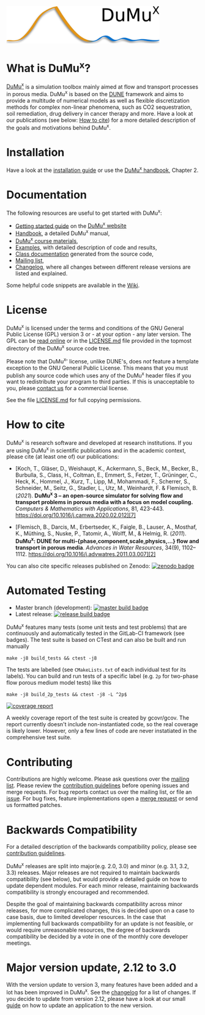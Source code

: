 <img src="doc/logo/dumux_logo_hires_whitebg.png" alt="dumux logo" width="400"/>

What is DuMu<sup>x</sup>?
===============

[DuMu<sup>x</sup>][0] is a simulation toolbox mainly aimed at flow and transport
processes in porous media. DuMu<sup>x</sup> is based on the [DUNE][1]
framework and aims to provide a multitude of numerical models as well
as flexible discretization methods for complex non-linear phenomena,
such as CO2 sequestration, soil remediation, drug delivery in cancer
therapy and more. Have a look at our publications
(see below: [How to cite](#how-to-cite))
for a more detailed description of the goals and motivations behind DuMu<sup>x</sup>.


Installation
===============

Have a look at the [installation guide][3] or use the [DuMu<sup>x</sup> handbook][4],
Chapter 2.

Documentation
==============

The following resources are useful to get started with DuMu<sup>x</sup>:

* [Getting started guide](https://dumux.org/gettingstarted/) on the [DuMu<sup>x</sup> website](https://dumux.org/)
* [Handbook](https://dumux.org/docs/handbook/master/dumux-handbook.pdf), a detailed DuMu<sup>x</sup> manual,
* [DuMu<sup>x</sup> course materials](https://git.iws.uni-stuttgart.de/dumux-repositories/dumux-course/tree/master),
* [Examples](https://git.iws.uni-stuttgart.de/dumux-repositories/dumux/tree/master/examples), with detailed description of code and results,
* [Class documentation](https://dumux.org/docs/doxygen/master/) generated from the source code,
* [Mailing list](https://listserv.uni-stuttgart.de/mailman/listinfo/dumux),
* [Changelog](https://git.iws.uni-stuttgart.de/dumux-repositories/dumux/blob/master/CHANGELOG.md), where all changes between different release versions are listed and explained.

Some helpful code snippets are available in the [Wiki](https://git.iws.uni-stuttgart.de/dumux-repositories/dumux/wikis/home).

License
========

DuMu<sup>x</sup> is licensed under the terms and conditions of the GNU General
Public License (GPL) version 3 or - at your option - any later
version. The GPL can be [read online][5] or in the [LICENSE.md](LICENSE.md) file
provided in the topmost directory of the DuMu<sup>x</sup> source code tree.

Please note that DuMu<sup>x</sup>' license, unlike DUNE's, does *not* feature a
template exception to the GNU General Public License. This means that
you must publish any source code which uses any of the DuMu<sup>x</sup> header
files if you want to redistribute your program to third parties. If
this is unacceptable to you, please [contact us][6] for a commercial
license.

See the file [LICENSE.md](LICENSE.md) for full copying permissions.

How to cite
============

DuMu<sup>x</sup> is research software and developed at research institutions.
If you are using DuMu<sup>x</sup> in scientific publications and in
the academic context, please cite (at least one of)
our publications:

* [Koch, T., Gläser, D., Weishaupt, K., Ackermann, S., Beck, M., Becker, B.,
  Burbulla, S., Class, H., Coltman, E., Emmert, S., Fetzer, T., Grüninger, C.,
  Heck, K., Hommel, J., Kurz, T., Lipp, M., Mohammadi, F., Scherrer, S.,
  Schneider, M., Seitz, G., Stadler, L., Utz, M., Weinhardt, F.
  & Flemisch, B. (_2021_). __DuMu<sup>x</sup> 3 – an open-source simulator for solving flow
  and transport problems in porous media with a focus on model coupling.__
  _Computers & Mathematics with Applications_, 81, 423-443.
  https://doi.org/10.1016/j.camwa.2020.02.012][7]

* [Flemisch, B., Darcis, M., Erbertseder, K., Faigle, B., Lauser, A.,
  Mosthaf, K., Müthing, S., Nuske, P., Tatomir, A., Wolff, M.,
  & Helmig, R. (_2011_). __DuMu<sup>x</sup>: DUNE for multi-{phase,component,scale,physics,…}
  flow and transport in porous media__.
  _Advances in Water Resources_, 34(9), 1102–1112.
  https://doi.org/10.1016/j.advwatres.2011.03.007][2]

You can also cite specific releases published on Zenodo:
[![zenodo badge](https://zenodo.org/badge/DOI/10.5281/zenodo.2479594.svg)](https://doi.org/10.5281/zenodo.2479594)



Automated Testing
==================
* Master branch (development): [![master build badge](https://git.iws.uni-stuttgart.de/dumux-repositories/dumux/badges/master/pipeline.svg)](https://git.iws.uni-stuttgart.de/dumux-repositories/dumux/-/pipelines?page=1&scope=all&ref=master)
* Latest release: [![release build badge](https://git.iws.uni-stuttgart.de/dumux-repositories/dumux/badges/releases/3.4/pipeline.svg)](https://git.iws.uni-stuttgart.de/dumux-repositories/dumux/-/pipelines?page=1&scope=all&ref=releases/3.4)


DuMu<sup>x</sup> features many tests (some unit tests and test problems) that
are continuously and automatically tested in the GitLab-CI framework (see badges).
The test suite is based on CTest and can also be built and run manually
```
make -j8 build_tests && ctest -j8
```
The tests are labelled (see `CMakeLists.txt` of each individual test for its labels).
You can build and run tests of a specific label (e.g. `2p` for two-phase flow porous medium model tests) like this
```
make -j8 build_2p_tests && ctest -j8 -L ^2p$
```

[![coverage report](https://git.iws.uni-stuttgart.de/dumux-repositories/dumux-coverage/badges/master/coverage.svg)](https://pages.iws.uni-stuttgart.de/dumux-repositories/dumux-coverage/)

A weekly coverage report of the test suite is created by gcovr/gcov. The report
currently doesn't include non-instantiated code, so the real coverage is likely lower. However,
only a few lines of code are never instatiated in the comprehensive test suite.


Contributing
=============

Contributions are highly welcome. Please ask questions over the [mailing list](mailto:dumux@listserv.uni-stuttgart.de).
Please review the [contribution guidelines](https://git.iws.uni-stuttgart.de/dumux-repositories/dumux/blob/master/CONTRIBUTING.md)
before opening issues and merge requests. For bug reports contact us
over the mailing list, or file an [issue](https://git.iws.uni-stuttgart.de/dumux-repositories/dumux/issues). For bug fixes,
feature implementations open a [merge request](https://git.iws.uni-stuttgart.de/dumux-repositories/dumux/merge_requests)
or send us formatted patches.

Backwards Compatibility
=======================

For a detailed description of the backwards compatibility policy, 
please see [contribution guidelines](https://git.iws.uni-stuttgart.de/dumux-repositories/dumux/blob/master/CONTRIBUTING.md).

DuMu<sup>x</sup> releases are split into major(e.g. 2.0, 3.0) and minor (e.g. 3.1, 3.2, 3.3) releases. 
Major releases are not required to maintain backwards compatibility (see below), 
but would provide a detailed guide on how to update dependent modules. 
For each minor release, maintaining backwards compatibility is strongly encouraged and recommended.

Despite the goal of maintaining backwards compatibility across minor releases,
for more complicated changes, this is decided upon on a case to case basis, due to limited developer resources. 
In the case that implementing full backwards compatibility for an update is not feasible, or would require unreasonable resources, 
the degree of backwards compatibility be decided by a vote in one of the monthly core developer meetings.

Major version update, 2.12 to 3.0
===================================

With the version update to version 3, many features have been added and a lot has been improved in DuMu<sup>x</sup>. See the
[changelog](https://git.iws.uni-stuttgart.de/dumux-repositories/dumux/blob/master/CHANGELOG.md) for a list of changes.
If you decide to update from version 2.12, please have a look at our small
[guide](https://git.iws.uni-stuttgart.de/dumux-repositories/dumux/-/wikis/Hints/Upgrade-to-Dumux-3)
on how to update an application to the new version.

[0]: https://dumux.org
[1]: https://dune-project.org/
[2]: https://dumux.org/documents/dumux_awrpaper.pdf
[3]: https://dumux.org/installation
[4]: https://dumux.org/docs/handbook/master/dumux-handbook.pdf
[5]: https://www.gnu.org/licenses/gpl-3.0.en.html
[6]: https://www.iws.uni-stuttgart.de/en/lh2/
[7]: https://doi.org/10.1016/j.camwa.2020.02.012
